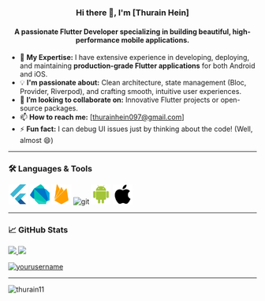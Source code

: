 <h3 align="center">Hi there 👋, I'm [Thurain Hein]</h3>
<h4 align="center">A passionate Flutter Developer specializing in building beautiful, high-performance mobile applications.</h4>

- 🚀 **My Expertise:** I have extensive experience in developing, deploying, and maintaining **production-grade Flutter applications** for both Android and iOS.
- 💡 **I'm passionate about:** Clean architecture, state management (Bloc, Provider, Riverpod), and crafting smooth, intuitive user experiences.
- 👯 **I’m looking to collaborate on:** Innovative Flutter projects or open-source packages.
- 📫 **How to reach me:** [thurainhein097@gmail.com]
- ⚡ **Fun fact:** I can debug UI issues just by thinking about the code! (Well, almost 😄)

---

### 🛠️ **Languages & Tools**
<p align="left">
<img src="https://raw.githubusercontent.com/devicons/devicon/master/icons/flutter/flutter-original.svg" alt="flutter" width="40" height="40"/>
<img src="https://raw.githubusercontent.com/devicons/devicon/master/icons/dart/dart-original.svg" alt="dart" width="40" height="40"/>
<img src="https://raw.githubusercontent.com/devicons/devicon/master/icons/firebase/firebase-plain.svg" alt="firebase" width="40" height="40"/>
<img src="https://www.vectorlogo.zone/logos/git-scm/git-scm-icon.svg" alt="git" width="40" height="40"/>
<img src="https://raw.githubusercontent.com/devicons/devicon/master/icons/android/android-original.svg" alt="android" width="40" height="40"/>
<img src="https://raw.githubusercontent.com/devicons/devicon/master/icons/apple/apple-original.svg" alt="apple" width="40" height="40"/>
<!-- Add more icons for other tools you use (Figma, REST API, SQLite, etc.) -->
</p>

---

### 📈 **GitHub Stats**
<!-- You can use services like https://github.com/anuraghazra/github-readme-stats -->
<p align="left">
<a href="https://github.com/yourusername">
  <img height="180em" src="https://github-readme-stats.vercel.app/api?username=yourusername&show_icons=true&theme=radical&count_private=true" />
  <img height="180em" src="https://github-readme-stats.vercel.app/api/top-langs/?username=yourusername&layout=compact&theme=radical" />
</a>
</p>

<!-- Optional: Add a trophy section -->
<p align="left"> <a href="https://github.com/ryo-ma/github-profile-trophy"><img src="https://github-profile-trophy.vercel.app/?username=yourusername" alt="yourusername" /></a> </p>

---

<p align="left"> <img src="https://komarev.com/ghpvc/?username=thurain11&label=Profile%20views&color=0e75b6&style=flat" alt="thurain11" /> </p>
